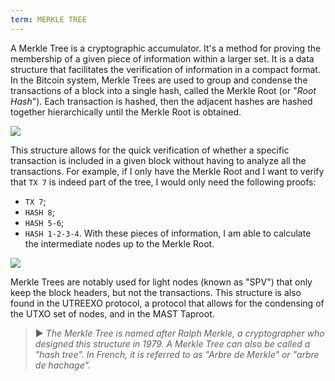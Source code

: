 ```yaml
---
term: MERKLE TREE
---
```


A Merkle Tree is a cryptographic accumulator. It's a method for proving the membership of a given piece of information within a larger set. It is a data structure that facilitates the verification of information in a compact format. In the Bitcoin system, Merkle Trees are used to group and condense the transactions of a block into a single hash, called the Merkle Root (or "*Root Hash*"). Each transaction is hashed, then the adjacent hashes are hashed together hierarchically until the Merkle Root is obtained.

![](../../dictionnaire/assets/1.png)

This structure allows for the quick verification of whether a specific transaction is included in a given block without having to analyze all the transactions. For example, if I only have the Merkle Root and I want to verify that `TX 7` is indeed part of the tree, I would only need the following proofs:
* `TX 7`;
* `HASH 8`;
* `HASH 5-6`;
* `HASH 1-2-3-4`.
With these pieces of information, I am able to calculate the intermediate nodes up to the Merkle Root.

![](../../dictionnaire/assets/2.png)

Merkle Trees are notably used for light nodes (known as "SPV") that only keep the block headers, but not the transactions. This structure is also found in the UTREEXO protocol, a protocol that allows for the condensing of the UTXO set of nodes, and in the MAST Taproot.

> ► *The Merkle Tree is named after Ralph Merkle, a cryptographer who designed this structure in 1979. A Merkle Tree can also be called a "hash tree". In French, it is referred to as "Arbre de Merkle" or "arbre de hachage".*